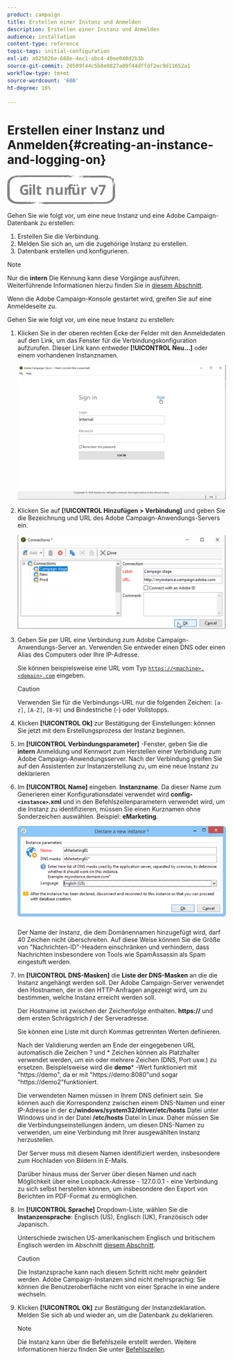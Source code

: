 ```yaml
---
product: campaign
title: Erstellen einer Instanz und Anmelden
description: Erstellen einer Instanz und Anmelden
audience: installation
content-type: reference
topic-tags: initial-configuration
exl-id: a025026e-688e-4ec1-abc4-40ee040d2b3b
source-git-commit: 20509f44c5b8e0827a09f44dffdf2ec9d11652a1
workflow-type: tm+mt
source-wordcount: '600'
ht-degree: 16%

---
```


# Erstellen einer Instanz und Anmelden{#creating-an-instance-and-logging-on}

![](../../assets/v7-only.svg)

Gehen Sie wie folgt vor, um eine neue Instanz und eine Adobe Campaign-Datenbank zu erstellen:

1. Erstellen Sie die Verbindung.
1. Melden Sie sich an, um die zugehörige Instanz zu erstellen.
1. Datenbank erstellen und konfigurieren.

>[!NOTE]
>
>Nur die **intern** Die Kennung kann diese Vorgänge ausführen. Weiterführende Informationen hierzu finden Sie in [diesem Abschnitt](../../installation/using/configuring-campaign-server.md#internal-identifier).

Wenn die Adobe Campaign-Konsole gestartet wird, greifen Sie auf eine Anmeldeseite zu.

Gehen Sie wie folgt vor, um eine neue Instanz zu erstellen:

1. Klicken Sie in der oberen rechten Ecke der Felder mit den Anmeldedaten auf den Link, um das Fenster für die Verbindungskonfiguration aufzurufen. Dieser Link kann entweder **[!UICONTROL Neu...]** oder einem vorhandenen Instanznamen.

   ![](assets/s_ncs_install_define_connection_01.png)

1. Klicken Sie auf **[!UICONTROL Hinzufügen > Verbindung]** und geben Sie die Bezeichnung und URL des Adobe Campaign-Anwendungs-Servers ein.

   ![](assets/s_ncs_install_define_connection_02.png)

1. Geben Sie per URL eine Verbindung zum Adobe Campaign-Anwendungs-Server an. Verwenden Sie entweder einen DNS oder einen Alias des Computers oder Ihre IP-Adresse.

   Sie können beispielsweise eine URL vom Typ [`https://<machine>.<domain>.com`](https://myserver.adobe.com) eingeben.

   >[!CAUTION]
   >
   >Verwenden Sie für die Verbindungs-URL nur die folgenden Zeichen: `[a-z]`, `[A-Z]`, `[0-9]` und Bindestriche (-) oder Vollstopps.

1. Klicken **[!UICONTROL Ok]** zur Bestätigung der Einstellungen: können Sie jetzt mit dem Erstellungsprozess der Instanz beginnen.
1. Im **[!UICONTROL Verbindungsparameter]** -Fenster, geben Sie die **intern** Anmeldung und Kennwort zum Herstellen einer Verbindung zum Adobe Campaign-Anwendungsserver. Nach der Verbindung greifen Sie auf den Assistenten zur Instanzerstellung zu, um eine neue Instanz zu deklarieren
1. Im **[!UICONTROL Name]** eingeben. **Instanzname**. Da dieser Name zum Generieren einer Konfigurationsdatei verwendet wird **config-`<instance>`.xml** und in den Befehlszeilenparametern verwendet wird, um die Instanz zu identifizieren, müssen Sie einen Kurznamen ohne Sonderzeichen auswählen. Beispiel: **eMarketing**.

   ![](assets/s_ncs_install_create_instance.png)

   Der Name der Instanz, die dem Domänennamen hinzugefügt wird, darf 40 Zeichen nicht überschreiten. Auf diese Weise können Sie die Größe von &quot;Nachrichten-ID&quot;-Headern einschränken und verhindern, dass Nachrichten insbesondere von Tools wie SpamAssassin als Spam eingestuft werden.

1. Im **[!UICONTROL DNS-Masken]** die **Liste der DNS-Masken** an die die Instanz angehängt werden soll. Der Adobe Campaign-Server verwendet den Hostnamen, der in den HTTP-Anfragen angezeigt wird, um zu bestimmen, welche Instanz erreicht werden soll.

   Der Hostname ist zwischen der Zeichenfolge enthalten. **https://** und dem ersten Schrägstrich **/** der Serveradresse.

   Sie können eine Liste mit durch Kommas getrennten Werten definieren.

   Nach der Validierung werden am Ende der eingegebenen URL automatisch die Zeichen ? und * Zeichen können als Platzhalter verwendet werden, um ein oder mehrere Zeichen (DNS, Port usw.) zu ersetzen. Beispielsweise wird die **demo*** -Wert funktioniert mit &quot;https://demo&quot;, da er mit &quot;https://demo:8080&quot;und sogar &quot;https://demo2&quot;funktioniert.

   Die verwendeten Namen müssen in Ihrem DNS definiert sein. Sie können auch die Korrespondenz zwischen einem DNS-Namen und einer IP-Adresse in der **c:/windows/system32/driver/etc/hosts** Datei unter Windows und in der Datei **/etc/hosts** Datei in Linux. Daher müssen Sie die Verbindungseinstellungen ändern, um diesen DNS-Namen zu verwenden, um eine Verbindung mit Ihrer ausgewählten Instanz herzustellen.

   Der Server muss mit diesem Namen identifiziert werden, insbesondere zum Hochladen von Bildern in E-Mails.

   Darüber hinaus muss der Server über diesen Namen und nach Möglichkeit über eine Loopback-Adresse - 127.0.0.1 - eine Verbindung zu sich selbst herstellen können, um insbesondere den Export von Berichten im PDF-Format zu ermöglichen.

1. Im **[!UICONTROL Sprache]** Dropdown-Liste, wählen Sie die **Instanzensprache**: Englisch (US), Englisch (UK), Französisch oder Japanisch.

   Unterschiede zwischen US-amerikanischem Englisch und britischem Englisch werden im Abschnitt [diesem Abschnitt](../../platform/using/adobe-campaign-workspace.md#date-and-time).

   >[!CAUTION]
   >
   >Die Instanzsprache kann nach diesem Schritt nicht mehr geändert werden. Adobe Campaign-Instanzen sind nicht mehrsprachig: Sie können die Benutzeroberfläche nicht von einer Sprache in eine andere wechseln.

1. Klicken **[!UICONTROL Ok]** zur Bestätigung der Instanzdeklaration. Melden Sie sich ab und wieder an, um die Datenbank zu deklarieren.

   >[!NOTE]
   >
   >Die Instanz kann über die Befehlszeile erstellt werden. Weitere Informationen hierzu finden Sie unter [Befehlszeilen](../../installation/using/command-lines.md).
